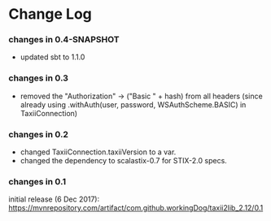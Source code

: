 Change Log
==========


### changes in 0.4-SNAPSHOT

* updated sbt to 1.1.0


### changes in 0.3

* removed the "Authorization" -> ("Basic " + hash) from all headers 
    (since already using .withAuth(user, password, WSAuthScheme.BASIC) in TaxiiConnection)

### changes in 0.2

* changed TaxiiConnection.taxiiVersion to a var.
* changed the dependency to scalastix-0.7 for STIX-2.0 specs.

### changes in 0.1

initial release (6 Dec 2017): 
https://mvnrepository.com/artifact/com.github.workingDog/taxii2lib_2.12/0.1

